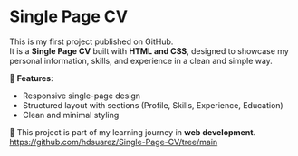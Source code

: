 # Single Page CV

This is my first project published on GitHub.  
It is a **Single Page CV** built with **HTML and CSS**, designed to showcase my personal information, skills, and experience in a clean and simple way.  

🔹 **Features**:  
- Responsive single-page design  
- Structured layout with sections (Profile, Skills, Experience, Education)  
- Clean and minimal styling  

🚀 This project is part of my learning journey in **web development**.  
https://github.com/hdsuarez/Single-Page-CV/tree/main

